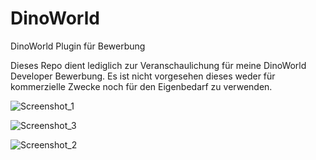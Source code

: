 # DinoWorld
DinoWorld Plugin für Bewerbung

Dieses Repo dient lediglich zur Veranschaulichung für meine DinoWorld Developer Bewerbung.
Es ist nicht vorgesehen dieses weder für kommerzielle Zwecke noch für den Eigenbedarf zu verwenden.




![Screenshot_1](https://user-images.githubusercontent.com/58007536/120111316-c1186a00-c171-11eb-9f56-bd5dbc92846e.png)

![Screenshot_3](https://user-images.githubusercontent.com/58007536/120111324-c970a500-c171-11eb-86e9-31c258586c28.png)

![Screenshot_2](https://user-images.githubusercontent.com/58007536/120111328-cbd2ff00-c171-11eb-9d00-b8b487ad6fb9.png)
